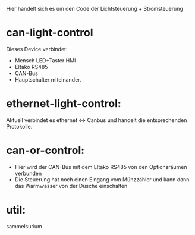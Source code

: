 Hier handelt sich es um den Code der Lichtsteuerung + Stromsteuerung

can-light-control
=================
Dieses Device verbindet:
- Mensch LED+Taster HMI
- Eltako RS485
- CAN-Bus
- Hauptschalter
miteinander.

ethernet-light-control:
=======================
Aktuell verbindet es ethernet <=> Canbus und handelt die entsprechenden Protokolle.

can-or-control:
===============
- Hier wird der CAN-Bus mit dem Eltako RS485 von den Optionsräumen verbunden
- Die Steuerung hat noch einen Eingang vom Münzzähler und kann dann das Warmwasser von der Dusche einschalten

util:
=====
sammelsurium
